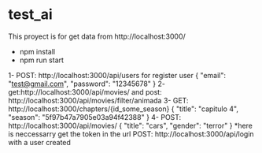 # test_ai

This proyect is for get data from http://localhost:3000/
 - npm install
 - npm run start

1- POST: http://localhost:3000/api/users for register user
{
  "email": "test@gmail.com",
  "password": "12345678"
}
2- get:http://localhost:3000/api/movies/ and post: http://localhost:3000/api/movies/filter/animada
3- GET: http://localhost:3000/chapters/{id_some_season}
{
 "title": "capitulo 4",
  "season": "5f97b47a7905e03a94f42388"
}
4- POST: http://localhost:3000/api/movies/
{
  "title": "cars",
  "gender": "terror"
}
 *here is neccessarry get the token in the url POST: http://localhost:3000/api/login with a user created

